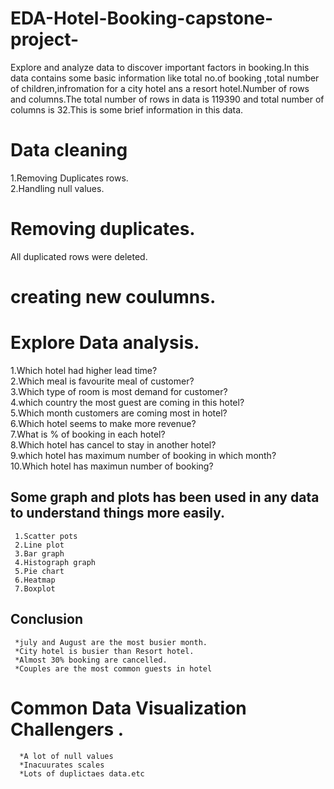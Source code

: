 # EDA-Hotel-Booking-capstone-project-
Explore and analyze data to discover important factors in booking.In this data contains some basic information like total no.of booking ,total number of children,infromation for a city hotel ans a resort hotel.Number of rows and columns.The total number of rows in data is 119390 and total number of columns is 32.This is some brief information in this data.
# Data cleaning                                                                                                                        
1.Removing Duplicates rows.                                                                                                       
2.Handling null values.                                                                                                             
# Removing duplicates.
   All duplicated rows were deleted.
# creating new coulumns.                                                                                                                
# Explore Data analysis. 
1.Which hotel had higher lead time?                                                                                                                                                
2.Which meal is favourite meal of customer?                                                                                      
3.Which type of room is most demand for customer?                                                                                  
4.which country the most guest are coming in this hotel?                                                                           
5.Which month customers are coming most in hotel?                                                                                  
6.Which hotel seems to make more revenue?                                                                                          
7.What is % of booking in each hotel?                                                                                              
8.Which hotel has cancel to stay in another hotel?                                                                                 
9.which hotel has maximum number of booking in which month?                                                                        
10.Which hotel has maximun number of booking?
## Some graph and plots has been used in any data to understand things more easily.                                               
     1.Scatter pots                                                                                                                    
     2.Line plot
     3.Bar graph                                                                                                                        
     4.Histograph graph   
     5.Pie chart
     6.Heatmap
     7.Boxplot
## Conclusion 
     *july and August are the most busier month.
     *City hotel is busier than Resort hotel.
     *Almost 30% booking are cancelled.
     *Couples are the most common guests in hotel
#  Common Data Visualization Challengers .                                                                              
      *A lot of null values  
      *Inacuurates scales 
      *Lots of duplictaes data.etc
